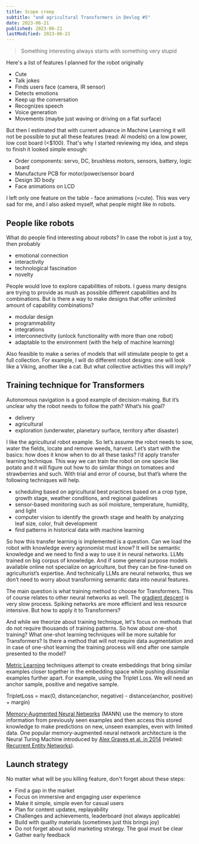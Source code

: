 ```yaml
---
title: Scope creep
subtitle: "and agricultural Transformers in Devlog #5"
date: 2023-06-21
published: 2023-06-21
lastModified: 2023-06-21
---
```


> Something interesting always starts with something very stupid

Here's a list of features I planned for the robot originally

- Cute
- Talk jokes
- Finds users face (camera, IR sensor)
- Detects emotions
- Keep up the conversation
- Recognizes speech
- Voice generation
- Movements (maybe just waving or driving on a flat surface)

But then I estimated that with current advance in Machine Learning it will not be possible to put all these features (read: AI models) on a low power, low cost board (<$100). That's why I started reviewing my idea, and steps to finish it looked simple enough:

- Order components: servo, DC, brushless motors, sensors, battery, logic board
- Manufacture PCB for motor/power/sensor board
- Design 3D body
- Face animations on LCD

I left only one feature on the table - face animations (=cute). This was very sad for me, and I also asked myself, what people might like in robots.

## People like robots

What do people find interesting about robots? In case the robot is just a toy, then probably

- emotional connection
- interactivity
- technological fascination
- novelty

People would love to explore capabilities of robots. I guess many designs are trying to provide as mush as possible different capabilities and its combinations. But is there a way to make designs that offer unlimited amount of capability combinations?

- modular design
- programmability
- integrations
- interconnectivity (unlock functionality with more than one robot)
- adaptable to the environment (with the help of machine learning)

Also feasible to make a series of models that will stimulate people to get a full collection. For example, I will do different robot designs: one will look like a Viking, another like a cat. But what collective activities this will imply?


## Training technique for Transformers

Autonomous navigation is a good example of decision-making. But it’s unclear why the robot needs to follow the path? What’s his goal?

- delivery
- agricultural
- exploration (underwater, planetary surface, territory after disaster)

I like the agricultural robot example. So let’s assume the robot needs to sow, water the fields, locate and remove weeds, harvest. Let’s start with the basics: how does it know when to do all these tasks? I’d apply transfer learning technique. This way we can train the robot on one specie like potato and it will figure out how to do similar things on tomatoes and strawberries and such. With trial and error of course, but that’s where the following techniques will help. 

- scheduling based on agricultural best practices based on a crop type, growth stage, weather conditions, and regional guidelines
- sensor-based monitoring such as soil moisture, temperature, humidity, and light
- computer vision to identify the growth stage and health by analyzing leaf size, color, fruit development
- find patterns in historical data with machine learning


So how this transfer learning is implemented is a question. 
Can we load the robot with knowledge every agronomist must know? It will be semantic knowledge and we need to find a way to use it in neural networks. LLMs trained on big corpus of knowledge. And if some general purpose models available online not specialize on agriculture, but they can be fine-tuned on agriculturist’s expertise. And technically LLMs are neural networks, thus we don’t need to worry about transforming semantic data into neural features.

The main question is what training method to choose for Transformers. This of course relates to other neural networks as well. The [gradient descent](/ai/alternatives-to-gradient-descent) is very slow process. Spiking networks are more efficient and less resource intensive. But how to apply it to Transformers?

And while we theorize about training technique, let's focus on methods that do not require thousands of training patterns. So how about one-shot training? What one-shot learning techniques will be more suitable for Transformers? Is there a method that will not require data augmentation and in case of one-shot learning the training process will end after one sample presented to the model?

[Metric Learning](https://contrib.scikit-learn.org/metric-learn/introduction.html) techniques attempt to create embeddings that bring similar examples closer together in the embedding space while pushing dissimilar examples further apart. For example, using the Triplet Loss. We will need an anchor sample, positive and negative sample.

TripletLoss = max(0, distance(anchor, negative) - distance(anchor, positive) + margin)

[Memory-Augmented Neural Networks](https://proceedings.mlr.press/v48/santoro16.pdf) (MANN) use the memory to store information from previously seen examples and then access this stored knowledge to make predictions on new, unseen examples, even with limited data. One popular memory-augmented neural network architecture is the Neural Turing Machine introduced by [Alex Graves et al. in 2014](https://arxiv.org/abs/1410.5401) (related: [Recurrent Entity Networks](https://arxiv.org/pdf/1612.03969.pdf)).

## Launch strategy

No matter what will be you killing feature, don't forget about these steps:

- Find a gap in the market
- Focus on immersive and engaging user experience
- Make it simple, simple even for casual users
- Plan for content updates, replayability
- Challenges and achievements, leaderboard (not always applicable)
- Build with quality materials (sometimes just this brings joy)
- Do not forget about solid marketing strategy. The goal must be clear
- Gather early feedback

